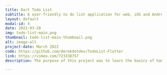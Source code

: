 ```yaml
---
title: Dart Todo List
subtitle: A user-friendly to do list application for web, iOS and Android.
layout: default
modal-id: 4
date: 2022-03-28
img: todo-list-main.png
thumbnail: todo-list-main-thumbnail.png
alt: image-alt
project-date: March 2022
code: https://github.com/derekdotdev/TodoList-Flutter
link: https://vimeo.com/723338757
description: The purpose of this project was to learn the basics of handling Dart application state, user authentication and data persistence using the Dart Provider package, Google Firebase Authentication and Google Cloud Firestore, respectively. I also learned a bit about prioritizing TDL items and had fun in the process!

---
```

